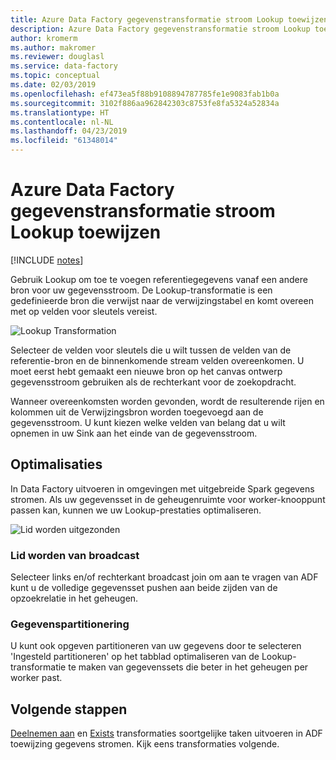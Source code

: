 ```yaml
---
title: Azure Data Factory gegevenstransformatie stroom Lookup toewijzen
description: Azure Data Factory gegevenstransformatie stroom Lookup toewijzen
author: kromerm
ms.author: makromer
ms.reviewer: douglasl
ms.service: data-factory
ms.topic: conceptual
ms.date: 02/03/2019
ms.openlocfilehash: ef473ea5f88b9108894787785fe1e9083fab1b0a
ms.sourcegitcommit: 3102f886aa962842303c8753fe8fa5324a52834a
ms.translationtype: HT
ms.contentlocale: nl-NL
ms.lasthandoff: 04/23/2019
ms.locfileid: "61348014"
---
```

# <a name="azure-data-factory-mapping-data-flow-lookup-transformation"></a>Azure Data Factory gegevenstransformatie stroom Lookup toewijzen

[!INCLUDE [notes](../../includes/data-factory-data-flow-preview.md)]

Gebruik Lookup om toe te voegen referentiegegevens vanaf een andere bron voor uw gegevensstroom. De Lookup-transformatie is een gedefinieerde bron die verwijst naar de verwijzingstabel en komt overeen met op velden voor sleutels vereist.

![Lookup Transformation](media/data-flow/lookup1.png "Lookup")

Selecteer de velden voor sleutels die u wilt tussen de velden van de referentie-bron en de binnenkomende stream velden overeenkomen. U moet eerst hebt gemaakt een nieuwe bron op het canvas ontwerp gegevensstroom gebruiken als de rechterkant voor de zoekopdracht.

Wanneer overeenkomsten worden gevonden, wordt de resulterende rijen en kolommen uit de Verwijzingsbron worden toegevoegd aan de gegevensstroom. U kunt kiezen welke velden van belang dat u wilt opnemen in uw Sink aan het einde van de gegevensstroom.

## <a name="optimizations"></a>Optimalisaties

In Data Factory uitvoeren in omgevingen met uitgebreide Spark gegevens stromen. Als uw gegevensset in de geheugenruimte voor worker-knooppunt passen kan, kunnen we uw Lookup-prestaties optimaliseren.

![Lid worden uitgezonden](media/data-flow/broadcast.png "Join Broadcast")

### <a name="broadcast-join"></a>Lid worden van broadcast

Selecteer links en/of rechterkant broadcast join om aan te vragen van ADF kunt u de volledige gegevensset pushen aan beide zijden van de opzoekrelatie in het geheugen.

### <a name="data-partitioning"></a>Gegevenspartitionering

U kunt ook opgeven partitioneren van uw gegevens door te selecteren 'Ingesteld partitioneren' op het tabblad optimaliseren van de Lookup-transformatie te maken van gegevenssets die beter in het geheugen per worker past.

## <a name="next-steps"></a>Volgende stappen

[Deelnemen aan](data-flow-join.md) en [Exists](data-flow-exists.md) transformaties soortgelijke taken uitvoeren in ADF toewijzing gegevens stromen. Kijk eens transformaties volgende.
